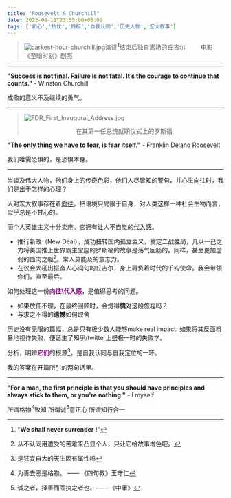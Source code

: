 ```yaml
---
title: "Roosevelt & Churchill"
date: 2023-08-11T23:55:00+08:00
tags: ['初心','热忱','目标','自我认同','历史人物','宏大叙事']
---
```


>![darkest-hour-churchill.jpg](https://cdn.jsdelivr.net/gh/AlexLiu2022/resources/img/darkest-hour-churchill.jpg)演讲[^1]结束后独自离场的丘吉尔  &nbsp; &nbsp; &nbsp; &nbsp; 电影《至暗时刻》剧照

---

**"Success is not final. Failure is not fatal. It’s the courage to continue that counts."** - Winston Churchill

成败的意义不及继续的勇气。

---

>![FDR_First_Inaugural_Address.jpg](https://cdn.jsdelivr.net/gh/AlexLiu2022/resources/img/FDR_first_inaugural_address.jpg)
><center>在其第一任总统就职仪式上的罗斯福</center>

**"The only thing we have to fear, is fear itself."**  - Franklin Delano Roosevelt 

我们唯需恐惧的，是恐惧本身。



---

当谈及伟大人物，他们身上的传奇色彩，他们人尽皆知的警句，并心生向往时，我们是出于怎样的心理？

人对宏大叙事存在着<u>向往</u>。把语境只局限于自身，对人类这样一种社会生物而言，似乎总是不甘心的。

而个人英雄主义十分卖座。它拥有让人不自觉的<u>代入感</u>。

- 推行新政（New Deal），成功扭转国内孤立主义，奠定二战胜局，几以一己之力将美国推上世界霸主宝座的罗斯福的故事是荡气回肠的。同样，甚至更加虚弱的血肉之躯[^2]。常人莫能及的意志力。
- 在议会大吼出振奋人心词句的丘吉尔，身上肩负着时代的千钧使命。我会带领你们，直至最后。

如何处理这一份<span style = "color:purple">**向往\代入感**</span>，是值得思考的问题。
- 如果放任不理，在最终回顾时，会觉得**愧**对这段旅程吗？
- 与求之不得的**遗憾**如何取舍

历史没有无限的篇幅，总是只有极少数人能够make real impact. 如果将其反面粗暴地视作失败，便诞生了知乎/twitter上盛极一时的失败学。

分析，明辨<span style = "color:purple">**它们**</span>的根源[^3]，是自我认同与自我定位的一环。

我的答案在开篇所引的两句话里。

<!-- 我会释怀 但求对得起自己 问心无愧即是心安理得之状态 -->

---

**"For a man, the first principle is that you should have principles and always stick to them, or you're nothing."** - I myself


所谓格物[^4]致知  所谓诚[^5]意正心 所谓知行合一 

<!-- 昭昭天命 -->

[^1]: "**We shall never  surrender !**"
[^2]: 从不认同用遭受的苦难来凸显个人，只让它给故事增色吧。
[^3]: 是狂妄自大的天生固有属性吗
[^4]: 为善去恶是格物。 —— 《四句教》王守仁
[^5]: 诚之者，择善而固执之者也。—— 《中庸》

<style>
.post-body {
margin-top: 0 !important;
}
center {
line-height: 1.3;
}
.main{
padding-top: 4em;
}
</style>

